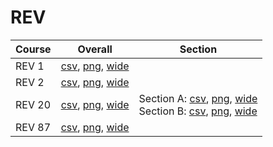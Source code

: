 # REV

| Course | Overall | Section |
| ------ | ------- | ------- |
| REV 1 | [csv](https://github.com/UCSD-Historical-Enrollment-Data/2022Fall/blob/main/overall/REV%201.csv), [png](https://raw.githubusercontent.com/UCSD-Historical-Enrollment-Data/2022Fall/main/plot_overall/REV%201.png), [wide](https://raw.githubusercontent.com/UCSD-Historical-Enrollment-Data/2022Fall/main/plot_overall_wide/REV%201.png) |  |
| REV 2 | [csv](https://github.com/UCSD-Historical-Enrollment-Data/2022Fall/blob/main/overall/REV%202.csv), [png](https://raw.githubusercontent.com/UCSD-Historical-Enrollment-Data/2022Fall/main/plot_overall/REV%202.png), [wide](https://raw.githubusercontent.com/UCSD-Historical-Enrollment-Data/2022Fall/main/plot_overall_wide/REV%202.png) |  |
| REV 20 | [csv](https://github.com/UCSD-Historical-Enrollment-Data/2022Fall/blob/main/overall/REV%2020.csv), [png](https://raw.githubusercontent.com/UCSD-Historical-Enrollment-Data/2022Fall/main/plot_overall/REV%2020.png), [wide](https://raw.githubusercontent.com/UCSD-Historical-Enrollment-Data/2022Fall/main/plot_overall_wide/REV%2020.png) | Section A: [csv](https://github.com/UCSD-Historical-Enrollment-Data/2022Fall/blob/main/section/REV%2020_A.csv), [png](https://raw.githubusercontent.com/UCSD-Historical-Enrollment-Data/2022Fall/main/plot_section/REV%2020_A.png), [wide](https://raw.githubusercontent.com/UCSD-Historical-Enrollment-Data/2022Fall/main/plot_section_wide/REV%2020_A.png)<br>Section B: [csv](https://github.com/UCSD-Historical-Enrollment-Data/2022Fall/blob/main/section/REV%2020_B.csv), [png](https://raw.githubusercontent.com/UCSD-Historical-Enrollment-Data/2022Fall/main/plot_section/REV%2020_B.png), [wide](https://raw.githubusercontent.com/UCSD-Historical-Enrollment-Data/2022Fall/main/plot_section_wide/REV%2020_B.png) |
| REV 87 | [csv](https://github.com/UCSD-Historical-Enrollment-Data/2022Fall/blob/main/overall/REV%2087.csv), [png](https://raw.githubusercontent.com/UCSD-Historical-Enrollment-Data/2022Fall/main/plot_overall/REV%2087.png), [wide](https://raw.githubusercontent.com/UCSD-Historical-Enrollment-Data/2022Fall/main/plot_overall_wide/REV%2087.png) |  |
